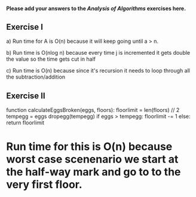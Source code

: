 #### Please add your answers to the ***Analysis of  Algorithms*** exercises here.

## Exercise I

a) Run time for A is O(n) because it will keep going until a > n.

 
b) Run time is O(nlog n) because every time j is incremented it gets double the value so the time gets cut in half



c) Run time is O(n) because since it's recursion it needs to loop through all the subtraction/addition


## Exercise II

function calculateEggsBroken(eggs, floors):
  floorlimit = len(floors) // 2
  tempegg = eggs
  dropegg(tempegg)
  if eggs > tempegg:
    floorlimit -= 1
  else:
    return floorlimit

  # Run time for this is O(n) because worst case scenenario we start at the half-way mark and go to to the very first floor.  
